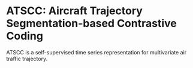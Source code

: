 # ATSCC: Aircraft Trajectory Segmentation-based Contrastive Coding

ATSCC is a self-supervised time series representation for multivariate air traffic trajectory.
